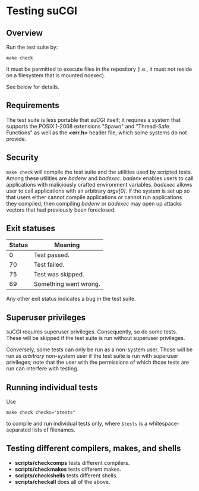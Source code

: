 # Testing suCGI

## Overview

Run the test suite by:

    make check

It must be permitted to execute files in the repository
(i.e., it must not reside on a filesystem that is mounted noexec).

See below for details.


## Requirements

The test suite is less portable that suCGI itself; it requires a system that
supports the POSIX.1-2008 extensions "Spawn" and "Thread-Safe Functions" as
well as the **<err.h>** header file, which some systems do not provide.


## Security

`make check` will compile the test suite and the utilities used by scripted
tests. Among these utilities are *badenv* and *badexec*. *badenv* enables
users to call applications with maliciously crafted environment variables.
*badexec* allows user to call applications with an arbitrary *argv[0]*.
If the system is set up so that users either cannot compile applications or
cannot run applications they compiled, then compiling *badenv* or *badexec*
may open up attacks vectors that had previously been foreclosed.


## Exit statuses

| Status        | Meaning               |
| ------------- | --------------------- |
| 0             | Test passed.          |
| 70            | Test failed.          |
| 75            | Test was skipped.     |
| 69            | Something went wrong. |

Any other exit status indicates a bug in the test suite.


## Superuser privileges

suCGI requires superuser privileges. Consequently, so do some tests.
These will be skipped if the test suite is run without superuser privileges.

Conversely, some tests can only be run as a non-system user. Those will
be run as *arbitrary* non-system user if the test suite is run with superuser
privileges; note that the user with the permissions of which those tests are
run can interfere with testing.


## Running individual tests

Use

    make check checks="$tests"

to compile and run individual tests only, where `$tests` is
a whitespace-separated lists of filenames.


## Testing different compilers, makes, and shells

* **scripts/checkcomps** tests different compilers.
* **scripts/checkmakes** tests different makes.
* **scripts/checkshells** tests different shells.
* **scripts/checkall** does all of the above.
